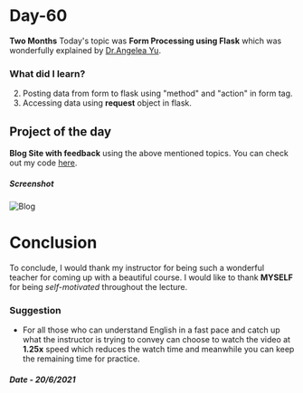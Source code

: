 # Day-60

**Two Months** Today's topic was **Form Processing using Flask** which was wonderfully explained by  [Dr.Angelea Yu](https://www.udemy.com/user/4b4368a3-b5c8-4529-aa65-2056ec31f37e/). 

### What did I learn?

2. Posting data from form to flask using "method" and "action" in form tag.
2. Accessing data using **request** object in flask.

## Project of the day

**Blog Site with feedback** using the above mentioned topics. You can check out my code [here](BlogFeedback/main.py).  

##### Screenshot

![Blog](images/d60.gif)

# Conclusion

To conclude, I would thank my instructor for being such a wonderful teacher for coming up with a beautiful course. I would like to thank **MYSELF** for being _self-motivated_ throughout the lecture. 

### Suggestion

- For all those who can understand English in a fast pace and catch up what the instructor is trying to convey can choose to watch the video at **1.25x** speed which reduces the watch time and meanwhile you can keep the remaining time for practice.

##### Date - 20/6/2021